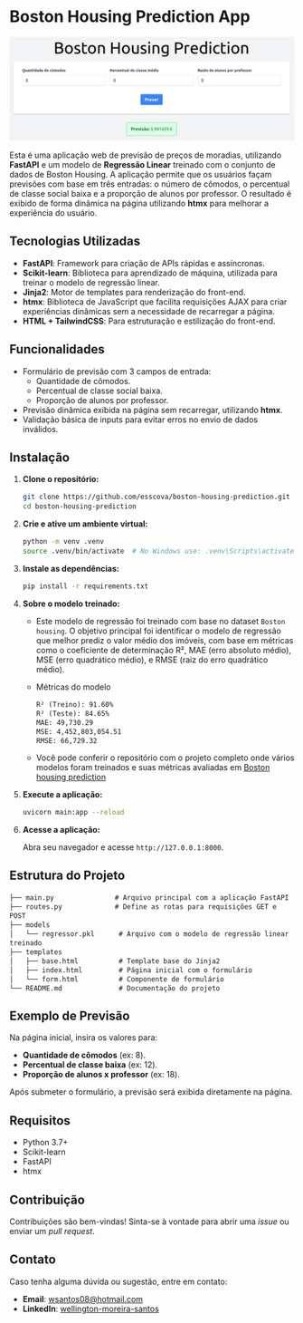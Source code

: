 # Boston Housing Prediction App

![image](screenshot.png)

Esta é uma aplicação web de previsão de preços de moradias, utilizando **FastAPI** e um modelo de **Regressão Linear** treinado com o conjunto de dados de Boston Housing. A aplicação permite que os usuários façam previsões com base em três entradas: o número de cômodos, o percentual de classe social baixa e a proporção de alunos por professor. O resultado é exibido de forma dinâmica na página utilizando **htmx** para melhorar a experiência do usuário.

## Tecnologias Utilizadas

- **FastAPI**: Framework para criação de APIs rápidas e assíncronas.
- **Scikit-learn**: Biblioteca para aprendizado de máquina, utilizada para treinar o modelo de regressão linear.
- **Jinja2**: Motor de templates para renderização do front-end.
- **htmx**: Biblioteca de JavaScript que facilita requisições AJAX para criar experiências dinâmicas sem a necessidade de recarregar a página.
- **HTML + TailwindCSS**: Para estruturação e estilização do front-end.

## Funcionalidades

- Formulário de previsão com 3 campos de entrada:
  - Quantidade de cômodos.
  - Percentual de classe social baixa.
  - Proporção de alunos por professor.
- Previsão dinâmica exibida na página sem recarregar, utilizando **htmx**.
- Validação básica de inputs para evitar erros no envio de dados inválidos.

## Instalação

1. **Clone o repositório:**

   ```bash
   git clone https://github.com/esscova/boston-housing-prediction.git
   cd boston-housing-prediction
   ```

2. **Crie e ative um ambiente virtual:**

   ```bash
   python -m venv .venv
   source .venv/bin/activate  # No Windows use: .venv\Scripts\activate
   ```

3. **Instale as dependências:**

   ```bash
   pip install -r requirements.txt
   ```

4. **Sobre o modelo treinado:**
   - Este modelo de regressão foi treinado com base no dataset `Boston housing`. O objetivo principal foi identificar o modelo de regressão que melhor prediz o valor médio dos imóveis, com base em métricas como o coeficiente de determinação R², MAE (erro absoluto médio), MSE (erro quadrático médio), e RMSE (raiz do erro quadrático médio).

   - Métricas do modelo
        ```    
        R² (Treino): 91.60%
        R² (Teste): 84.65%
        MAE: 49,730.29
        MSE: 4,452,803,054.51
        RMSE: 66,729.32
        ```
    - Você pode conferir o repositório com o projeto completo onde vários modelos foram treinados e suas métricas avaliadas em [Boston housing prediction](https://github.com/esscova/data-science/tree/main/regressao/Boston%20Housing)


5. **Execute a aplicação:**

   ```bash
   uvicorn main:app --reload
   ```

6. **Acesse a aplicação:**

   Abra seu navegador e acesse `http://127.0.0.1:8000`.

## Estrutura do Projeto

```plaintext
├── main.py               # Arquivo principal com a aplicação FastAPI
├── routes.py             # Define as rotas para requisições GET e POST
├── models
│   └── regressor.pkl      # Arquivo com o modelo de regressão linear treinado
├── templates
│   ├── base.html          # Template base do Jinja2
│   ├── index.html         # Página inicial com o formulário
│   └── form.html          # Componente de formulário
└── README.md              # Documentação do projeto
```

## Exemplo de Previsão

Na página inicial, insira os valores para:

- **Quantidade de cômodos** (ex: 8).
- **Percentual de classe baixa** (ex: 12).
- **Proporção de alunos x professor** (ex: 18).

Após submeter o formulário, a previsão será exibida diretamente na página.

## Requisitos

- Python 3.7+
- Scikit-learn
- FastAPI
- htmx

## Contribuição

Contribuições são bem-vindas! Sinta-se à vontade para abrir uma *issue* ou enviar um *pull request*.

## Contato

Caso tenha alguma dúvida ou sugestão, entre em contato:

- **Email**: wsantos08@hotmail.com
- **LinkedIn**: [wellington-moreira-santos](https://www.linkedin.com/in/wellington-moreira-santos/)
